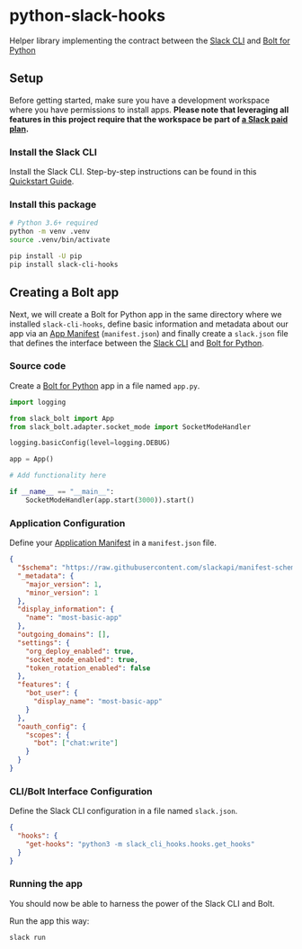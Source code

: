 # python-slack-hooks

Helper library implementing the contract between the [Slack CLI](https://api.slack.com/automation/cli) and [Bolt for Python](https://slack.dev/bolt-python/)

## Setup

Before getting started, make sure you have a development workspace where you have permissions to install apps. **Please note that leveraging all features in this project require that the workspace be part of [a Slack paid plan](https://slack.com/pricing).**

### Install the Slack CLI

Install the Slack CLI. Step-by-step instructions can be found in this [Quickstart Guide](https://api.slack.com/automation/cli).

### Install this package

```bash
# Python 3.6+ required
python -m venv .venv
source .venv/bin/activate

pip install -U pip
pip install slack-cli-hooks
```

## Creating a Bolt app

Next, we will create a Bolt for Python app in the same directory where we installed `slack-cli-hooks`, define basic information and metadata about our app via an [App Manifest](https://api.slack.com/reference/manifests) (`manifest.json`) and finally create a `slack.json` file that defines the interface between the [Slack CLI](https://api.slack.com/automation/cli) and [Bolt for Python](https://slack.dev/bolt-python/concepts).

### Source code

Create a [Bolt for Python](https://slack.dev/bolt-python/concepts) app in a file named `app.py`.

```python
import logging

from slack_bolt import App
from slack_bolt.adapter.socket_mode import SocketModeHandler

logging.basicConfig(level=logging.DEBUG)

app = App()

# Add functionality here

if __name__ == "__main__":
    SocketModeHandler(app.start(3000)).start()
```

### Application Configuration

Define your [Application Manifest](https://api.slack.com/reference/manifests) in a `manifest.json` file.

```json
{
  "$schema": "https://raw.githubusercontent.com/slackapi/manifest-schema/main/manifest.schema.json",
  "_metadata": {
    "major_version": 1,
    "minor_version": 1
  },
  "display_information": {
    "name": "most-basic-app"
  },
  "outgoing_domains": [],
  "settings": {
    "org_deploy_enabled": true,
    "socket_mode_enabled": true,
    "token_rotation_enabled": false
  },
  "features": {
    "bot_user": {
      "display_name": "most-basic-app"
    }
  },
  "oauth_config": {
    "scopes": {
      "bot": ["chat:write"]
    }
  }
}
```

### CLI/Bolt Interface Configuration

Define the Slack CLI configuration in a file named `slack.json`.

```json
{
  "hooks": {
    "get-hooks": "python3 -m slack_cli_hooks.hooks.get_hooks"
  }
}
```

### Running the app

You should now be able to harness the power of the Slack CLI and Bolt.

Run the app this way:

```zsh
slack run
```
